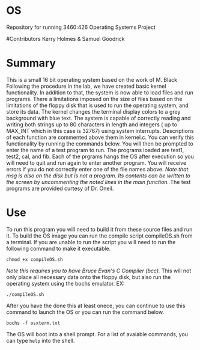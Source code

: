 # OS
Repository for running 3460:426 Operating Systems Project

#Contributors
Kerry Holmes &
Samuel Goodrick 

# Summary
This is a small 16 bit operating system based on the work of M. Black
Following the procedure in the lab, we have created basic kernel functionality.
In addition to that, the system is now able to load files and run programs.
There a limitations imposed on the size of files based on the limitations of the 
floppy disk that is used to run the operating system, and store its data.
The kernel changes the terminal display colors to a grey background with blue text.
The system is capable of correctly reading and writing both strings  up to 80 characters
in length and integers ( up to MAX_INT which in this case is 32767) using system 
interrupts. Descriptions of each function are commented above them in kernel.c. 
You can verify this functionality by running the commands below. You will then be prompted
to enter the name of a test program to run. The programs loaded are test1, test2, cal, 
and fib. Each of the prgrams hangs the OS after execution so you will need to quit and
run again to enter another program. You will receive errors if you do not correctly enter
one of the file names above. *Note that msg is also on the disk but is not a program. Its
contents can be written to the screen by uncommenting the noted lines in the main function.*
The test programs are provided curtesy of Dr. Oneil.

# Use
To run this program you will need to build it from these source files and run it. 
To build the OS image you can run the compile script compileOS.sh from a terminal.
If you are unable to run the script you will need to run the following command to 
make it executable.
```
chmod +x compileOS.sh
```
*Note this requires you to have Bruce Evan's C Compiler (bcc).*
This will not only place all necessary data onto the floppy disk,
but also run the operating system using the bochs emulator.
EX:
```
./compileOS.sh
```
After you have the done this at least onece, you can continue to use
this command to launch the OS or you can run the command below.
```
bochs -f osxterm.txt
```

The OS will boot into a shell prompt. For a list of avaiable commands, you can type `help`
into the shell.
